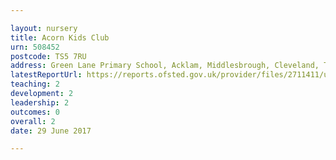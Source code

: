 ```yaml
---

layout: nursery
title: Acorn Kids Club
urn: 508452
postcode: TS5 7RU
address: Green Lane Primary School, Acklam, Middlesbrough, Cleveland, TS5 7RU
latestReportUrl: https://reports.ofsted.gov.uk/provider/files/2711411/urn/508452.pdf
teaching: 2
development: 2
leadership: 2
outcomes: 0
overall: 2
date: 29 June 2017

---
```

